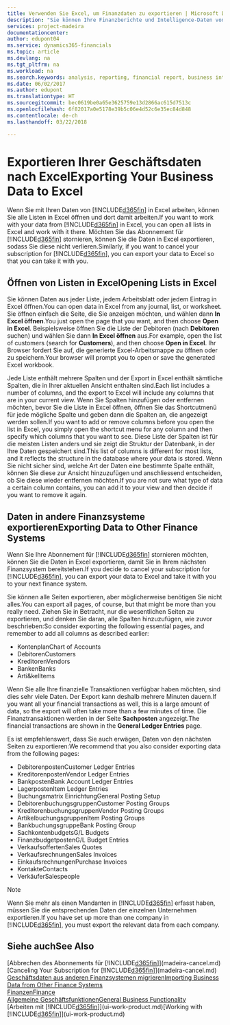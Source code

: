 ```yaml
---
title: Verwenden Sie Excel, um Finanzdaten zu exportieren | Microsoft Docs
description: "Sie können Ihre Finanzberichte und Intelligence-Daten von Finance and Operations, Business edition in Excel exportieren, oder Ihre Financials Daten in Excel öffnen."
services: project-madeira
documentationcenter: 
author: edupont04
ms.service: dynamics365-financials
ms.topic: article
ms.devlang: na
ms.tgt_pltfrm: na
ms.workload: na
ms.search.keywords: analysis, reporting, financial report, business intelligence, BI, Excel
ms.date: 06/02/2017
ms.author: edupont
ms.translationtype: HT
ms.sourcegitcommit: bec0619be0a65e3625759e13d2866ac615d7513c
ms.openlocfilehash: 6f82017a0e5178e39b5c06e4d52c6e35ec84d848
ms.contentlocale: de-ch
ms.lasthandoff: 03/22/2018

---
```

# <a name="exporting-your-business-data-to-excel"></a><span data-ttu-id="2418d-103">Exportieren Ihrer Geschäftsdaten nach Excel</span><span class="sxs-lookup"><span data-stu-id="2418d-103">Exporting Your Business Data to Excel</span></span>
<span data-ttu-id="2418d-104">Wenn Sie mit Ihren Daten von [!INCLUDE[d365fin](includes/d365fin_md.md)] in Excel arbeiten, können Sie alle Listen in Excel öffnen und dort damit arbeiten.</span><span class="sxs-lookup"><span data-stu-id="2418d-104">If you want to work with your data from [!INCLUDE[d365fin](includes/d365fin_md.md)] in Excel, you can open all lists in Excel and work with it there.</span></span> <span data-ttu-id="2418d-105">Möchten Sie das Abonnement für [!INCLUDE[d365fin](includes/d365fin_md.md)] stornieren, können Sie die Daten in Excel exportieren, sodass Sie diese nicht verlieren.</span><span class="sxs-lookup"><span data-stu-id="2418d-105">Similarly, if you want to cancel your subscription for [!INCLUDE[d365fin](includes/d365fin_md.md)], you can export your data to Excel so that you can take it with you.</span></span>

## <a name="opening-lists-in-excel"></a><span data-ttu-id="2418d-106">Öffnen von Listen in Excel</span><span class="sxs-lookup"><span data-stu-id="2418d-106">Opening Lists in Excel</span></span>
<span data-ttu-id="2418d-107">Sie können Daten aus jeder Liste, jedem Arbeitsblatt oder jedem Eintrag in Excel öffnen.</span><span class="sxs-lookup"><span data-stu-id="2418d-107">You can open data in Excel from any journal, list, or worksheet.</span></span> <span data-ttu-id="2418d-108">Sie öffnen einfach die Seite, die Sie anzeigen möchten, und wählen dann **In Excel öffnen**.</span><span class="sxs-lookup"><span data-stu-id="2418d-108">You just open the page that you want, and then choose **Open in Excel**.</span></span> <span data-ttu-id="2418d-109">Beispielsweise öffnen Sie die Liste der Debitoren (nach **Debitoren** suchen) und wählen Sie dann **In Excel öffnen** aus.</span><span class="sxs-lookup"><span data-stu-id="2418d-109">For example, open the list of customers (search for **Customers**), and then choose **Open in Excel**.</span></span> <span data-ttu-id="2418d-110">Ihr Browser fordert Sie auf, die generierte Excel-Arbeitsmappe zu öffnen oder zu speichern.</span><span class="sxs-lookup"><span data-stu-id="2418d-110">Your browser will prompt you to open or save the generated Excel workbook.</span></span>  

<span data-ttu-id="2418d-111">Jede Liste enthält mehrere Spalten und der Export in Excel enthält sämtliche Spalten, die in Ihrer aktuellen Ansicht enthalten sind.</span><span class="sxs-lookup"><span data-stu-id="2418d-111">Each list includes a number of columns, and the export to Excel will include any columns that are in your current view.</span></span> <span data-ttu-id="2418d-112">Wenn Sie Spalten hinzufügen oder entfernen möchten, bevor Sie die Liste in Excel öffnen, öffnen Sie das Shortcutmenü für jede mögliche Spalte und geben dann die Spalten an, die angezeigt werden sollen.</span><span class="sxs-lookup"><span data-stu-id="2418d-112">If you want to add or remove columns before you open the list in Excel, you simply open the shortcut menu for any column and then specify which columns that you want to see.</span></span> <span data-ttu-id="2418d-113">Diese Liste der Spalten ist für die meisten Listen anders und sie zeigt die Struktur der Datenbank, in der Ihre Daten gespeichert sind.</span><span class="sxs-lookup"><span data-stu-id="2418d-113">This list of columns is different for most lists, and it reflects the structure in the database where your data is stored.</span></span> <span data-ttu-id="2418d-114">Wenn Sie nicht sicher sind, welche Art der Daten eine bestimmte Spalte enthält, können Sie diese zur Ansicht hinzuzufügen und anschliessend entscheiden, ob Sie diese wieder entfernen möchten.</span><span class="sxs-lookup"><span data-stu-id="2418d-114">If you are not sure what type of data a certain column contains, you can add it to your view and then decide if you want to remove it again.</span></span>  

## <a name="exporting-data-to-other-finance-systems"></a><span data-ttu-id="2418d-115">Daten in andere Finanzsysteme exportieren</span><span class="sxs-lookup"><span data-stu-id="2418d-115">Exporting Data to Other Finance Systems</span></span>
<span data-ttu-id="2418d-116">Wenn Sie Ihre Abonnement für [!INCLUDE[d365fin](includes/d365fin_md.md)] stornieren möchten, können Sie die Daten in Excel exportieren, damit Sie in Ihrem nächsten Finanzsystem bereitstehen.</span><span class="sxs-lookup"><span data-stu-id="2418d-116">If you decide to cancel your subscription for [!INCLUDE[d365fin](includes/d365fin_md.md)], you can export your data to Excel and take it with you to your next finance system.</span></span>  

<span data-ttu-id="2418d-117">Sie können alle Seiten exportieren, aber möglicherweise benötigen Sie nicht alles.</span><span class="sxs-lookup"><span data-stu-id="2418d-117">You can export all pages, of course, but that might be more than you really need.</span></span> <span data-ttu-id="2418d-118">Ziehen Sie in Betracht, nur die wesentlichen Seiten zu exportieren, und denken Sie daran, alle Spalten hinzuzufügen, wie zuvor beschrieben:</span><span class="sxs-lookup"><span data-stu-id="2418d-118">So consider exporting the following essential pages, and remember to add all columns as described earlier:</span></span>  

* <span data-ttu-id="2418d-119">Kontenplan</span><span class="sxs-lookup"><span data-stu-id="2418d-119">Chart of Accounts</span></span>  
* <span data-ttu-id="2418d-120">Debitoren</span><span class="sxs-lookup"><span data-stu-id="2418d-120">Customers</span></span>  
* <span data-ttu-id="2418d-121">Kreditoren</span><span class="sxs-lookup"><span data-stu-id="2418d-121">Vendors</span></span>  
* <span data-ttu-id="2418d-122">Banken</span><span class="sxs-lookup"><span data-stu-id="2418d-122">Banks</span></span>  
* <span data-ttu-id="2418d-123">Arti&kel</span><span class="sxs-lookup"><span data-stu-id="2418d-123">Items</span></span>  

<span data-ttu-id="2418d-124">Wenn Sie alle Ihre finanzielle Transaktionen verfügbar haben möchten, sind dies sehr viele Daten. Der Export kann deshalb  mehrere Minuten dauern.</span><span class="sxs-lookup"><span data-stu-id="2418d-124">If you want all your financial transactions as well, this is a large amount of data, so the export will often take more than a few minutes of time.</span></span> <span data-ttu-id="2418d-125">Die Finanztransaktionen werden in der Seite **Sachposten** angezeigt.</span><span class="sxs-lookup"><span data-stu-id="2418d-125">The financial transactions are shown in the **General Ledger Entries** page.</span></span>  

<span data-ttu-id="2418d-126">Es ist empfehlenswert, dass Sie auch erwägen, Daten von den nächsten Seiten zu exportieren:</span><span class="sxs-lookup"><span data-stu-id="2418d-126">We recommend that you also consider exporting data from the following pages:</span></span>  

* <span data-ttu-id="2418d-127">Debitorenposten</span><span class="sxs-lookup"><span data-stu-id="2418d-127">Customer Ledger Entries</span></span>  
* <span data-ttu-id="2418d-128">Kreditorenposten</span><span class="sxs-lookup"><span data-stu-id="2418d-128">Vendor Ledger Entries</span></span>  
* <span data-ttu-id="2418d-129">Bankposten</span><span class="sxs-lookup"><span data-stu-id="2418d-129">Bank Account Ledger Entries</span></span>  
* <span data-ttu-id="2418d-130">Lagerposten</span><span class="sxs-lookup"><span data-stu-id="2418d-130">Item Ledger Entries</span></span>  
* <span data-ttu-id="2418d-131">Buchungsmatrix Einrichtung</span><span class="sxs-lookup"><span data-stu-id="2418d-131">General Posting Setup</span></span>  
* <span data-ttu-id="2418d-132">Debitorenbuchungsgruppen</span><span class="sxs-lookup"><span data-stu-id="2418d-132">Customer Posting Groups</span></span>  
* <span data-ttu-id="2418d-133">Kreditorenbuchungsgruppen</span><span class="sxs-lookup"><span data-stu-id="2418d-133">Vendor Posting Groups</span></span>  
* <span data-ttu-id="2418d-134">Artikelbuchungsgruppen</span><span class="sxs-lookup"><span data-stu-id="2418d-134">Item Posting Groups</span></span>  
* <span data-ttu-id="2418d-135">Bankbuchungsgruppe</span><span class="sxs-lookup"><span data-stu-id="2418d-135">Bank Posting Group</span></span>  
* <span data-ttu-id="2418d-136">Sachkontenbudgets</span><span class="sxs-lookup"><span data-stu-id="2418d-136">G/L Budgets</span></span>  
* <span data-ttu-id="2418d-137">Finanzbudgetposten</span><span class="sxs-lookup"><span data-stu-id="2418d-137">G/L Budget Entries</span></span>  
* <span data-ttu-id="2418d-138">Verkaufsofferten</span><span class="sxs-lookup"><span data-stu-id="2418d-138">Sales Quotes</span></span>  
* <span data-ttu-id="2418d-139">Verkaufsrechnungen</span><span class="sxs-lookup"><span data-stu-id="2418d-139">Sales Invoices</span></span>  
* <span data-ttu-id="2418d-140">Einkaufsrechnungen</span><span class="sxs-lookup"><span data-stu-id="2418d-140">Purchase Invoices</span></span>  
* <span data-ttu-id="2418d-141">Kontakte</span><span class="sxs-lookup"><span data-stu-id="2418d-141">Contacts</span></span>  
* <span data-ttu-id="2418d-142">Verkäufer</span><span class="sxs-lookup"><span data-stu-id="2418d-142">Salespeople</span></span>  

> [!NOTE]  
>   <span data-ttu-id="2418d-143">Wenn Sie mehr als einen Mandanten in [!INCLUDE[d365fin](includes/d365fin_md.md)] erfasst haben, müssen Sie die entsprechenden Daten der einzelnen Unternehmen exportieren.</span><span class="sxs-lookup"><span data-stu-id="2418d-143">If you have set up more than one company in [!INCLUDE[d365fin](includes/d365fin_md.md)], you must export the relevant data from each company.</span></span>

## <a name="see-also"></a><span data-ttu-id="2418d-144">Siehe auch</span><span class="sxs-lookup"><span data-stu-id="2418d-144">See Also</span></span>
<span data-ttu-id="2418d-145">[Abbrechen des Abonnements für [!INCLUDE[d365fin](includes/d365fin_md.md)]](madeira-cancel.md)</span><span class="sxs-lookup"><span data-stu-id="2418d-145">[Canceling Your Subscription for [!INCLUDE[d365fin](includes/d365fin_md.md)]](madeira-cancel.md)</span></span>  
[<span data-ttu-id="2418d-146">Geschäftsdaten aus anderen Finanzsystemen migrieren</span><span class="sxs-lookup"><span data-stu-id="2418d-146">Importing Business Data from Other Finance Systems</span></span>](upload-data.md)  
[<span data-ttu-id="2418d-147">Finanzen</span><span class="sxs-lookup"><span data-stu-id="2418d-147">Finance</span></span>](finance.md)  
[<span data-ttu-id="2418d-148">Allgemeine Geschäftsfunktionen</span><span class="sxs-lookup"><span data-stu-id="2418d-148">General Business Functionality</span></span>](ui-across-business-areas.md)  
<span data-ttu-id="2418d-149">[Arbeiten mit [!INCLUDE[d365fin](includes/d365fin_md.md)]](ui-work-product.md)</span><span class="sxs-lookup"><span data-stu-id="2418d-149">[Working with [!INCLUDE[d365fin](includes/d365fin_md.md)]](ui-work-product.md)</span></span>  

